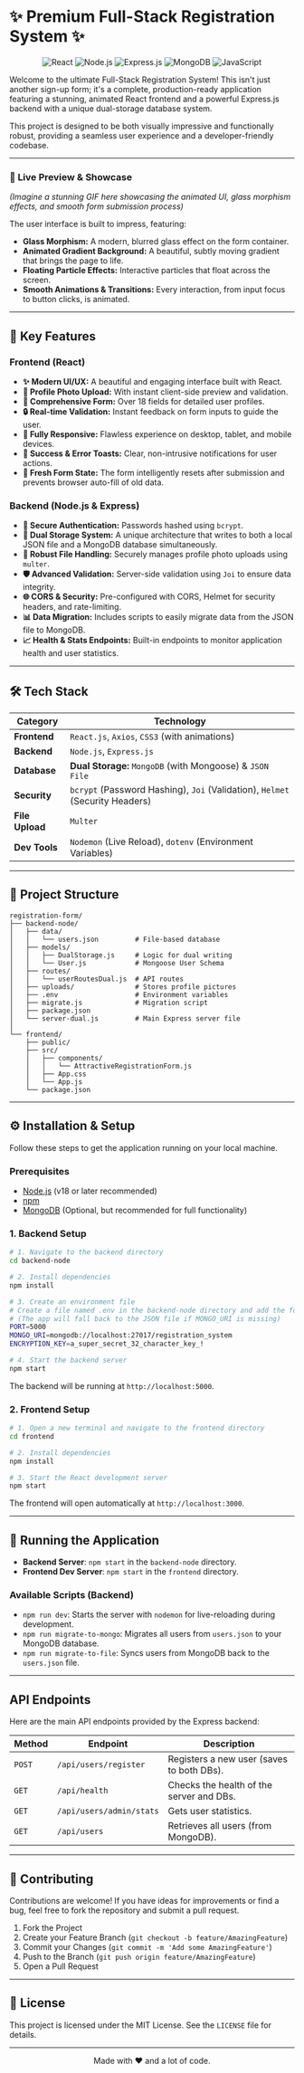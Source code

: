 # ✨ Premium Full-Stack Registration System ✨

<p align="center">
  <img src="https://img.shields.io/badge/React-20232A?style=for-the-badge&logo=react&logoColor=61DAFB" alt="React">
  <img src="https://img.shields.io/badge/Node.js-339933?style=for-the-badge&logo=nodedotjs&logoColor=white" alt="Node.js">
  <img src="https://img.shields.io/badge/Express.js-000000?style=for-the-badge&logo=express&logoColor=white" alt="Express.js">
  <img src="https://img.shields.io/badge/MongoDB-4EA94B?style=for-the-badge&logo=mongodb&logoColor=white" alt="MongoDB">
  <img src="https://img.shields.io/badge/JavaScript-F7DF1E?style=for-the-badge&logo=javascript&logoColor=black" alt="JavaScript">
</p>

Welcome to the ultimate Full-Stack Registration System! This isn't just another sign-up form; it's a complete, production-ready application featuring a stunning, animated React frontend and a powerful Express.js backend with a unique dual-storage database system.

This project is designed to be both visually impressive and functionally robust, providing a seamless user experience and a developer-friendly codebase.

---

### 🎨 Live Preview & Showcase

*(Imagine a stunning GIF here showcasing the animated UI, glass morphism effects, and smooth form submission process)*

The user interface is built to impress, featuring:
- **Glass Morphism:** A modern, blurred glass effect on the form container.
- **Animated Gradient Background:** A beautiful, subtly moving gradient that brings the page to life.
- **Floating Particle Effects:** Interactive particles that float across the screen.
- **Smooth Animations & Transitions:** Every interaction, from input focus to button clicks, is animated.

---

## 🚀 Key Features

### **Frontend (React)**
- **✨ Modern UI/UX:** A beautiful and engaging interface built with React.
- **📸 Profile Photo Upload:** With instant client-side preview and validation.
- **📝 Comprehensive Form:** Over 18 fields for detailed user profiles.
- **🔒 Real-time Validation:** Instant feedback on form inputs to guide the user.
- **📱 Fully Responsive:** Flawless experience on desktop, tablet, and mobile devices.
- **🎉 Success & Error Toasts:** Clear, non-intrusive notifications for user actions.
- **🔄 Fresh Form State:** The form intelligently resets after submission and prevents browser auto-fill of old data.

### **Backend (Node.js & Express)**
- **🔐 Secure Authentication:** Passwords hashed using `bcrypt`.
- **🔄 Dual Storage System:** A unique architecture that writes to both a local JSON file and a MongoDB database simultaneously.
- **📁 Robust File Handling:** Securely manages profile photo uploads using `multer`.
- **🛡️ Advanced Validation:** Server-side validation using `Joi` to ensure data integrity.
- **🌐 CORS & Security:** Pre-configured with CORS, Helmet for security headers, and rate-limiting.
- **📊 Data Migration:** Includes scripts to easily migrate data from the JSON file to MongoDB.
- **📈 Health & Stats Endpoints:** Built-in endpoints to monitor application health and user statistics.

---

## 🛠️ Tech Stack

| Category      | Technology                                                                                                                                                           |
|---------------|----------------------------------------------------------------------------------------------------------------------------------------------------------------------|
| **Frontend**  | `React.js`, `Axios`, `CSS3` (with animations)                                                                                                                        |
| **Backend**   | `Node.js`, `Express.js`                                                                                                                                              |
| **Database**  | **Dual Storage:** `MongoDB` (with Mongoose) & `JSON File`                                                                                                            |
| **Security**  | `bcrypt` (Password Hashing), `Joi` (Validation), `Helmet` (Security Headers)                                                                                         |
| **File Upload**| `Multer`                                                                                                                                                             |
| **Dev Tools** | `Nodemon` (Live Reload), `dotenv` (Environment Variables)                                                                                                            |

---

## 📂 Project Structure

```
registration-form/
├── backend-node/
│   ├── data/
│   │   └── users.json         # File-based database
│   ├── models/
│   │   ├── DualStorage.js     # Logic for dual writing
│   │   └── User.js            # Mongoose User Schema
│   ├── routes/
│   │   └── userRoutesDual.js  # API routes
│   ├── uploads/               # Stores profile pictures
│   ├── .env                   # Environment variables
│   ├── migrate.js             # Migration script
│   ├── package.json
│   └── server-dual.js         # Main Express server file
│
└── frontend/
    ├── public/
    ├── src/
    │   ├── components/
    │   │   └── AttractiveRegistrationForm.js
    │   ├── App.css
    │   └── App.js
    └── package.json
```

---

## ⚙️ Installation & Setup

Follow these steps to get the application running on your local machine.

### **Prerequisites**
- [Node.js](https://nodejs.org/) (v18 or later recommended)
- [npm](https://www.npmjs.com/)
- [MongoDB](https://www.mongodb.com/try/download/community) (Optional, but recommended for full functionality)

### **1. Backend Setup**

```bash
# 1. Navigate to the backend directory
cd backend-node

# 2. Install dependencies
npm install

# 3. Create an environment file
# Create a file named .env in the backend-node directory and add the following:
# (The app will fall back to the JSON file if MONGO_URI is missing)
PORT=5000
MONGO_URI=mongodb://localhost:27017/registration_system
ENCRYPTION_KEY=a_super_secret_32_character_key_!

# 4. Start the backend server
npm start
```
The backend will be running at `http://localhost:5000`.

### **2. Frontend Setup**

```bash
# 1. Open a new terminal and navigate to the frontend directory
cd frontend

# 2. Install dependencies
npm install

# 3. Start the React development server
npm start
```
The frontend will open automatically at `http://localhost:3000`.

---

## 🚀 Running the Application

- **Backend Server**: `npm start` in the `backend-node` directory.
- **Frontend Dev Server**: `npm start` in the `frontend` directory.

### **Available Scripts (Backend)**
- `npm run dev`: Starts the server with `nodemon` for live-reloading during development.
- `npm run migrate-to-mongo`: Migrates all users from `users.json` to your MongoDB database.
- `npm run migrate-to-file`: Syncs users from MongoDB back to the `users.json` file.

---

## API Endpoints

Here are the main API endpoints provided by the Express backend:

| Method | Endpoint                  | Description                               |
|--------|---------------------------|-------------------------------------------|
| `POST` | `/api/users/register`     | Registers a new user (saves to both DBs). |
| `GET`  | `/api/health`             | Checks the health of the server and DBs.  |
| `GET`  | `/api/users/admin/stats`  | Gets user statistics.                     |
| `GET`  | `/api/users`              | Retrieves all users (from MongoDB).       |

---

## 🤝 Contributing

Contributions are welcome! If you have ideas for improvements or find a bug, feel free to fork the repository and submit a pull request.

1.  Fork the Project
2.  Create your Feature Branch (`git checkout -b feature/AmazingFeature`)
3.  Commit your Changes (`git commit -m 'Add some AmazingFeature'`)
4.  Push to the Branch (`git push origin feature/AmazingFeature`)
5.  Open a Pull Request

---

## 📄 License

This project is licensed under the MIT License. See the `LICENSE` file for details.

---

<p align="center">
  Made with ❤️ and a lot of code.
</p>
